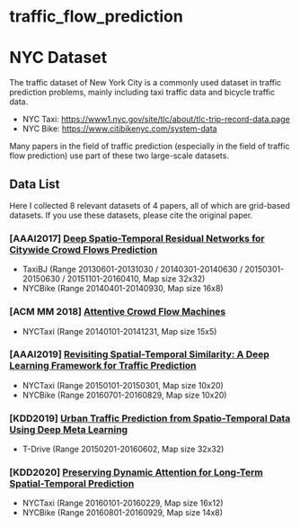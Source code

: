 # traffic_flow_prediction

# NYC Dataset

The traffic dataset of New York City is a commonly used dataset in traffic prediction problems, mainly including taxi traffic data and bicycle traffic data.

- NYC Taxi: https://www1.nyc.gov/site/tlc/about/tlc-trip-record-data.page
- NYC Bike: https://www.citibikenyc.com/system-data

Many papers in the field of traffic prediction (especially in the field of traffic flow prediction) use part of these two large-scale datasets.

## Data List

Here I collected 8 relevant datasets of 4 papers, all of which are grid-based datasets. If you use these datasets, please cite the original paper.

### [AAAI2017] [Deep Spatio-Temporal Residual Networks for Citywide Crowd Flows Prediction](https://www.aaai.org/ocs/index.php/AAAI/AAAI17/paper/viewPaper/14501)

- TaxiBJ (Range 20130601-20131030 / 20140301-20140630 / 20150301-20150630 / 20151101-20160410,  Map size 32x32)
- NYCBike (Range 20140401-20140930,  Map size 16x8)

### [ACM MM 2018] [Attentive Crowd Flow Machines](https://dl.acm.org/doi/abs/10.1145/3240508.3240681)

- NYCTaxi (Range 20140101-20141231,  Map size 15x5)

### [AAAI2019] [Revisiting Spatial-Temporal Similarity: A Deep Learning Framework for Traffic Prediction](https://ojs.aaai.org/index.php/AAAI/article/view/4511)

- NYCTaxi (Range 20150101-20150301,  Map size 10x20)
- NYCBike (Range 20160701-20160829,  Map size 10x20)

### [KDD2019] [Urban Traffic Prediction from Spatio-Temporal Data Using Deep Meta Learning](https://dl.acm.org/doi/abs/10.1145/3292500.3330884)

- T-Drive (Range 20150201-20160602,  Map size 32x32)

### [KDD2020] [Preserving Dynamic Attention for Long-Term Spatial-Temporal Prediction](https://dl.acm.org/doi/abs/10.1145/3394486.3403046)

- NYCTaxi (Range 20160101-20160229,  Map size 16x12)
- NYCBike (Range 20160801-20160929,  Map size 14x8)
